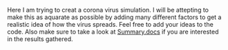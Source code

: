 Here I am trying to creat a corona virus simulation. I will be attepting to make this as aquarate as possible by adding many different factors to get a realistic idea of how the virus spreads. 
Feel free to add your ideas to the code. 
Also make sure to take a look at [Summary.docs](https://github.com/Ray-Boy/Covid-Simulation/blob/master/Summary.docx) if you are interested in the results gathered. 
